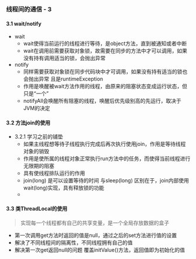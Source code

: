 ### 线程间的通信 - 3

#### 3.1 wait/notify

* wait
  - wait使得当前运行的线程进行等待，是object方法，直到被通知或者中断
  - wait在调用前需要获取对象锁，故需要在同步的方法中才可以调用，如果没有持有调用适当的锁，会抛出异常
* notify
  - 同样需要获取对象锁在同步代码块中才可调用，如果没有持有适当的锁也会抛出异常 且是runtimeException
  - 作用是唤醒被wait方法作用的线程，由原来的阻塞状态变成运行状态，但只是“一个”
  - notifyAll会唤醒所有阻塞的线程，唤醒后优先级别高的先运行，取决于JVM的决定



#### 3.2 方法join的使用

* 3.2.1 学习之前的铺垫
  - 如果主线程想等待子线程执行完成后再次执行使用join，作用是等待线程对象的销毁
  - 作用是使所属的线程对象正常执行run方法中的任务，而使得当前线程进行无限期的阻塞
  - 具有使线程排队运行的作用
  - join(long) 是可以设置等待的时间  与sleep(long) 区别在于，join内部使用wait(long)实现，具有释放锁的功能
  - 

#### 3.3 类ThreadLocal的使用
> 实现每一个线程都有自己的共享变量，是一个全局存放数据的盒子
  - 第一次调用get方法时返回的值是null，通过之后的set方法进行值的设置
  - 解决了不同线程间的隔离性，不同线程拥有自己的值
  - 解决第一次get返回null的问题   覆盖initValue()方法，返回值即为初始化的值